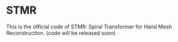 # STMR
This is the official code of STMR: Spiral Transformer for Hand Mesh Reconstruction. (code will be released soon)